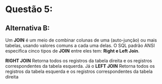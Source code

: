 # Questão 5:

## Alternativa B:

Um **JOIN** é um meio de combinar colunas de uma (auto-junção) ou mais tabelas, usando valores comuns a cada uma delas. O SQL padrão ANSI especifica cinco tipos de **JOIN** entre eles tem: **Right e Left Join**. 

**RIGHT JOIN**
Retorna todos os registros da tabela direita e os registros correspondentes da tabela esquerda. Já o **LEFT JOIN**
Retorna todos os registros da tabela esquerda e os registros correspondentes da tabela direita